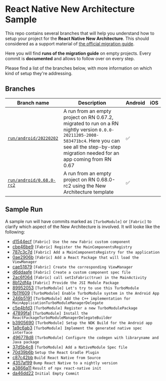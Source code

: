 # React Native New Architecture Sample

This repo contains several branches that will help you understand how to setup your project for the **React Native New Architecture**. This should considered as a support material of [the official migration guide](https://reactnative.dev/docs/next/new-architecture-intro).

Here you will find **runs of the migration guide** on empty projects. Every commit is **documented** and allows to follow over on every step. 

Please find a list of the branches below, with more information on which kind of setup they're addressing.

## Branches

| Branch name | Description | Android | iOS |
| --- | --- | --- | --- |
| [`run/android/20220202`](https://github.com/cortinico/RNNewArchitectureApp/commits/run/android/20220202) | A run from an empty project on RN 0.67.2, migrated to run on a RN nightly version `0.0.0-20211205-2008-583471bc4`. Here you can see all the step-by-step migration needed for an app coming from RN 0.67 | ✅ | |
| [`run/android/0.68.0-rc2`](https://github.com/cortinico/RNNewArchitectureApp/commits/run/android/0.68.0-rc2) | A run from an empty project on RN 0.68.0-rc2 using the New Architecture template | ✅ | |

## Sample Run

A sample run will have commits marked as `[TurboModule]` or `[Fabric]` to clarify which aspect of the New Architecture is involved.
It will looke like the following:

* [d1544ecf](https://github.com/cortinico/RNNewArchitectureApp/commit/d1544ecf16565325abeecc92a7662fe8a70dd68b) `[Fabric] Use the new Fabric custom component`
* [cbe46be9](https://github.com/cortinico/RNNewArchitectureApp/commit/cbe46be9193bc07680e56ce0ac4bee34cceec3f4) `[Fabric] Register the MainComponentsRegistry`
* [787c3c7d](https://github.com/cortinico/RNNewArchitectureApp/commit/787c3c7dbbe2c8238cff8e115f52f27c5f5e096d) `[Fabric] Add a MainComponentsRegistry for the application`
* [0ae2906b](https://github.com/cortinico/RNNewArchitectureApp/commit/0ae2906b84a7811d6f90ee6bbade2255f61b3351) `[Fabric] Add a React Package that will load the ViewManager`
* [cae51879](https://github.com/cortinico/RNNewArchitectureApp/commit/cae5187948dea3c28f5d4bbf88d1e4febe54e4a6) `[Fabric] Create the corresponding ViewManager`
* [d6ddaafe](https://github.com/cortinico/RNNewArchitectureApp/commit/d6ddaafee5ea118bd49fd535b1709362f363341c) `[Fabric] Create a custom component spec file`
* [2ac6f064](https://github.com/cortinico/RNNewArchitectureApp/commit/2ac6f0641560cfc7fa24cac1370e1c2c3a673922) `[Fabric] call setIsFabric(true) in the MainActivity`
* [8b12df4a](https://github.com/cortinico/RNNewArchitectureApp/commit/8b12df4a43931754bedf889f192c5c7a039a5664) `[Fabric] Provide the JSI Module Package`
* [89952053](https://github.com/cortinico/RNNewArchitectureApp/commit/899520537de8648278f74c652902e9c0aeaa44b7) `[TurboModule] Let's try to use this TurboModule`
* [fb11f609](https://github.com/cortinico/RNNewArchitectureApp/commit/fb11f609c0e79ff6ca915e71d9ed43981e02c8f2) `[TurboModule] Enable TurboModule system in the Android App`
* [246b5191](https://github.com/cortinico/RNNewArchitectureApp/commit/246b519131d916c200bc1685ce2c5fcf218d128e) `[TurboModule] Add the C++ implementation for MainApplicationTurboModuleManagerDelegate`
* [c5e4bfd3](https://github.com/cortinico/RNNewArchitectureApp/commit/c5e4bfd33b724bcce98f2928c3af0c086db504cf) `[TurboModule] Register a new TurboModulePackage`
* [47899fa1](https://github.com/cortinico/RNNewArchitectureApp/commit/47899fa1acb2a6acc5b11e8ac694953c46256ac1) `[TurboModule] Install the ReactPackageTurboModuleManagerDelegateBuilder`
* [b3905690](https://github.com/cortinico/RNNewArchitectureApp/commit/b3905690c3fded2ffc4ea5785aa111244a2972b5) `[TurboModule] Setup the NDK Build for the Android app`
* [1a9c6ab3](https://github.com/cortinico/RNNewArchitectureApp/commit/1a9c6ab3641b892377b19e9b61c8af5a868863de) `[TurboModule] Implement the generated native spec interface`
* [496778d8](https://github.com/cortinico/RNNewArchitectureApp/commit/496778d86248bdf5e763aa57e2b4417a6f55189c) `[TurboModule] Configure the codegen with libraryname and Java package`
* [37d5b4c8](https://github.com/cortinico/RNNewArchitectureApp/commit/37d5b4c8eed8b480c04d2caa42e67d24cd20d1a7) `[TurboModule] Add a NativeModule Spec file`
* [70d39b6b](https://github.com/cortinico/RNNewArchitectureApp/commit/70d39b6b69009e310da677c2a476ec6beac4d36f) `Setup the React Gradle Plugin`
* [c87c42bb](https://github.com/cortinico/RNNewArchitectureApp/commit/c87c42bb2e62b48ff374d8ad7531db548b45de13) `Build React Native from Source`
* [4357af99](https://github.com/cortinico/RNNewArchitectureApp/commit/4357af99be3bfe81a47ed56855b246eb5167866c) `Bump React Native to a nightly version`
* [a3866a11](https://github.com/cortinico/RNNewArchitectureApp/commit/a3866a115782a3b41f3e629e95359d3a21b81321) `Result of npx react-native init`
* [da46dd22](https://github.com/cortinico/RNNewArchitectureApp/commit/da46dd222e44d0acf1266b5a7a834e2c43cc9020) `Initial Empty Commit`
